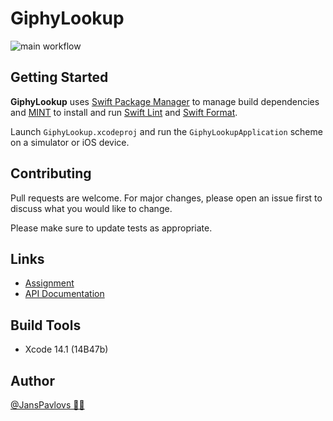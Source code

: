# GiphyLookup

![main workflow](https://github.com/nspavlo/Chili/actions/workflows/main.yml/badge.svg)

## Getting Started
**GiphyLookup** uses [Swift Package Manager](https://www.swift.org/package-manager/) to manage build dependencies and [MINT](https://github.com/yonaskolb/Mint) to install and run [Swift Lint](https://github.com/realm/SwiftLint) and [Swift Format](https://github.com/nicklockwood/SwiftFormat).

Launch `GiphyLookup.xcodeproj` and run the `GiphyLookupApplication` scheme on a simulator or iOS device.

## Contributing

Pull requests are welcome. For major changes, please open an issue first
to discuss what you would like to change.

Please make sure to update tests as appropriate.

## Links

- [Assignment](https://github.com/ChiliLabs/test-tasks/blob/master/ios_developer.md)
- [API Documentation](https://developers.giphy.com/docs/api/endpoint/)

## Build Tools
- Xcode 14.1 (14B47b)

## Author

[@JansPavlovs 👨‍💻](https://twitter.com/JansPavlovs)
